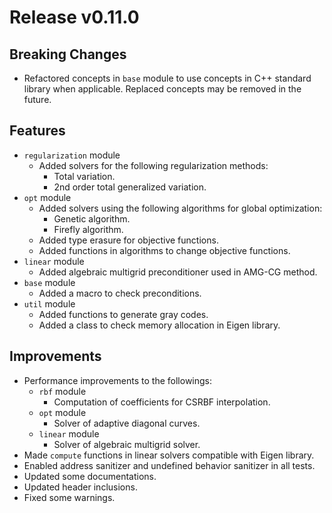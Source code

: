 # Release v0.11.0

## Breaking Changes

- Refactored concepts in `base` module to use concepts in C++ standard library when applicable.
  Replaced concepts may be removed in the future.

## Features

- `regularization` module
  - Added solvers for the following regularization methods:
    - Total variation.
    - 2nd order total generalized variation.
- `opt` module
  - Added solvers using the following algorithms for global optimization:
    - Genetic algorithm.
    - Firefly algorithm.
  - Added type erasure for objective functions.
  - Added functions in algorithms to change objective functions.
- `linear` module
  - Added algebraic multigrid preconditioner used in AMG-CG method.
- `base` module
  - Added a macro to check preconditions.
- `util` module
  - Added functions to generate gray codes.
  - Added a class to check memory allocation in Eigen library.

## Improvements

- Performance improvements to the followings:
  - `rbf` module
    - Computation of coefficients for CSRBF interpolation.
  - `opt` module
    - Solver of adaptive diagonal curves.
  - `linear` module
    - Solver of algebraic multigrid solver.
- Made `compute` functions in linear solvers compatible with Eigen library.
- Enabled address sanitizer and undefined behavior sanitizer in all tests.
- Updated some documentations.
- Updated header inclusions.
- Fixed some warnings.
